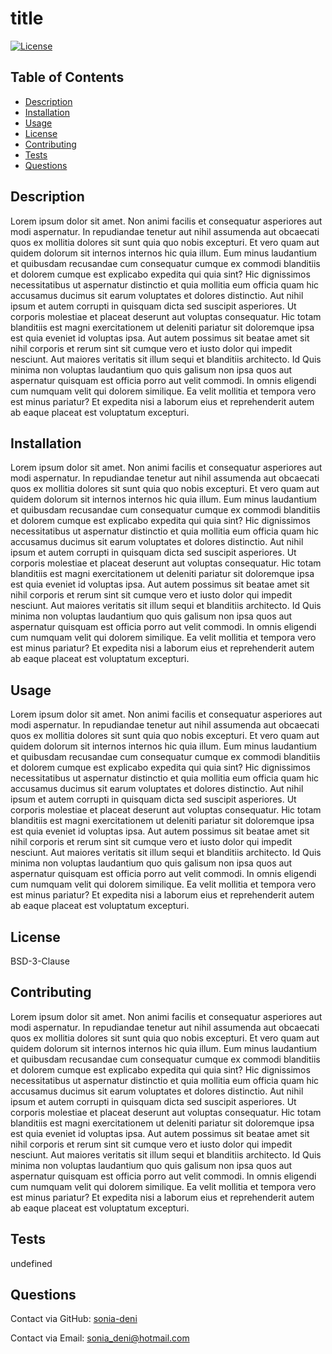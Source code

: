 # **title**
  [![License](https://img.shields.io/badge/License-BSD_3--Clause-blue.svg)](https://opensource.org/licenses/BSD-3-Clause)

  ## Table of Contents
  * [Description](#description)
  * [Installation](#installation)
  * [Usage](#usage)
  * [License](#license)
  * [Contributing](#contributing)
  * [Tests](#tests)
  * [Questions](#questions)
  
  ## Description
  Lorem ipsum dolor sit amet. Non animi facilis et consequatur asperiores aut modi aspernatur. In repudiandae tenetur aut nihil assumenda aut obcaecati quos ex mollitia dolores sit sunt quia quo nobis excepturi. Et vero quam aut quidem dolorum sit internos internos hic quia illum. Eum minus laudantium et quibusdam recusandae cum consequatur cumque ex commodi blanditiis et dolorem cumque est explicabo expedita qui quia sint? Hic dignissimos necessitatibus ut aspernatur distinctio et quia mollitia eum officia quam hic accusamus ducimus sit earum voluptates et dolores distinctio. Aut nihil ipsum et autem corrupti in quisquam dicta sed suscipit asperiores. Ut corporis molestiae et placeat deserunt aut voluptas consequatur. Hic totam blanditiis est magni exercitationem ut deleniti pariatur sit doloremque ipsa est quia eveniet id voluptas ipsa. Aut autem possimus sit beatae amet sit nihil corporis et rerum sint sit cumque vero et iusto dolor qui impedit nesciunt. Aut maiores veritatis sit illum sequi et blanditiis architecto. Id Quis minima non voluptas laudantium quo quis galisum non ipsa quos aut aspernatur quisquam est officia porro aut velit commodi. In omnis eligendi cum numquam velit qui dolorem similique. Ea velit mollitia et tempora vero est minus pariatur? Et expedita nisi a laborum eius et reprehenderit autem ab eaque placeat est voluptatum excepturi.  

  ## Installation
  Lorem ipsum dolor sit amet. Non animi facilis et consequatur asperiores aut modi aspernatur. In repudiandae tenetur aut nihil assumenda aut obcaecati quos ex mollitia dolores sit sunt quia quo nobis excepturi. Et vero quam aut quidem dolorum sit internos internos hic quia illum. Eum minus laudantium et quibusdam recusandae cum consequatur cumque ex commodi blanditiis et dolorem cumque est explicabo expedita qui quia sint? Hic dignissimos necessitatibus ut aspernatur distinctio et quia mollitia eum officia quam hic accusamus ducimus sit earum voluptates et dolores distinctio. Aut nihil ipsum et autem corrupti in quisquam dicta sed suscipit asperiores. Ut corporis molestiae et placeat deserunt aut voluptas consequatur. Hic totam blanditiis est magni exercitationem ut deleniti pariatur sit doloremque ipsa est quia eveniet id voluptas ipsa. Aut autem possimus sit beatae amet sit nihil corporis et rerum sint sit cumque vero et iusto dolor qui impedit nesciunt. Aut maiores veritatis sit illum sequi et blanditiis architecto. Id Quis minima non voluptas laudantium quo quis galisum non ipsa quos aut aspernatur quisquam est officia porro aut velit commodi. In omnis eligendi cum numquam velit qui dolorem similique. Ea velit mollitia et tempora vero est minus pariatur? Et expedita nisi a laborum eius et reprehenderit autem ab eaque placeat est voluptatum excepturi.  

  ## Usage
  Lorem ipsum dolor sit amet. Non animi facilis et consequatur asperiores aut modi aspernatur. In repudiandae tenetur aut nihil assumenda aut obcaecati quos ex mollitia dolores sit sunt quia quo nobis excepturi. Et vero quam aut quidem dolorum sit internos internos hic quia illum. Eum minus laudantium et quibusdam recusandae cum consequatur cumque ex commodi blanditiis et dolorem cumque est explicabo expedita qui quia sint? Hic dignissimos necessitatibus ut aspernatur distinctio et quia mollitia eum officia quam hic accusamus ducimus sit earum voluptates et dolores distinctio. Aut nihil ipsum et autem corrupti in quisquam dicta sed suscipit asperiores. Ut corporis molestiae et placeat deserunt aut voluptas consequatur. Hic totam blanditiis est magni exercitationem ut deleniti pariatur sit doloremque ipsa est quia eveniet id voluptas ipsa. Aut autem possimus sit beatae amet sit nihil corporis et rerum sint sit cumque vero et iusto dolor qui impedit nesciunt. Aut maiores veritatis sit illum sequi et blanditiis architecto. Id Quis minima non voluptas laudantium quo quis galisum non ipsa quos aut aspernatur quisquam est officia porro aut velit commodi. In omnis eligendi cum numquam velit qui dolorem similique. Ea velit mollitia et tempora vero est minus pariatur? Et expedita nisi a laborum eius et reprehenderit autem ab eaque placeat est voluptatum excepturi.  

  ## License
  BSD-3-Clause  

  ## Contributing
  Lorem ipsum dolor sit amet. Non animi facilis et consequatur asperiores aut modi aspernatur. In repudiandae tenetur aut nihil assumenda aut obcaecati quos ex mollitia dolores sit sunt quia quo nobis excepturi. Et vero quam aut quidem dolorum sit internos internos hic quia illum. Eum minus laudantium et quibusdam recusandae cum consequatur cumque ex commodi blanditiis et dolorem cumque est explicabo expedita qui quia sint? Hic dignissimos necessitatibus ut aspernatur distinctio et quia mollitia eum officia quam hic accusamus ducimus sit earum voluptates et dolores distinctio. Aut nihil ipsum et autem corrupti in quisquam dicta sed suscipit asperiores. Ut corporis molestiae et placeat deserunt aut voluptas consequatur. Hic totam blanditiis est magni exercitationem ut deleniti pariatur sit doloremque ipsa est quia eveniet id voluptas ipsa. Aut autem possimus sit beatae amet sit nihil corporis et rerum sint sit cumque vero et iusto dolor qui impedit nesciunt. Aut maiores veritatis sit illum sequi et blanditiis architecto. Id Quis minima non voluptas laudantium quo quis galisum non ipsa quos aut aspernatur quisquam est officia porro aut velit commodi. In omnis eligendi cum numquam velit qui dolorem similique. Ea velit mollitia et tempora vero est minus pariatur? Et expedita nisi a laborum eius et reprehenderit autem ab eaque placeat est voluptatum excepturi.  

  ## Tests
  undefined  

  ## Questions
  Contact via GitHub: [sonia-deni](https://github.com/sonia-deni)  

  Contact via Email: sonia_deni@hotmail.com

